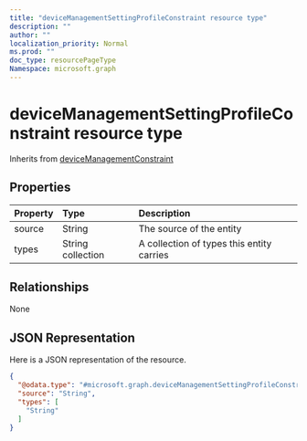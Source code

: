 ```yaml
---
title: "deviceManagementSettingProfileConstraint resource type"
description: ""
author: ""
localization_priority: Normal
ms.prod: ""
doc_type: resourcePageType
Namespace: microsoft.graph
---
```



# deviceManagementSettingProfileConstraint resource type




Inherits from [deviceManagementConstraint](../resources/deviceManagementConstraint.md)

## Properties
|Property|Type|Description|
|:---|:---|:---|
|source|String|The source of the entity|
|types|String collection|A collection of types this entity carries|

## Relationships
None

## JSON Representation
Here is a JSON representation of the resource.
<!-- {
  "blockType": "resource",
  "@odata.type": "microsoft.graph.deviceManagementSettingProfileConstraint"
}
-->
``` json
{
  "@odata.type": "#microsoft.graph.deviceManagementSettingProfileConstraint",
  "source": "String",
  "types": [
    "String"
  ]
}
```

